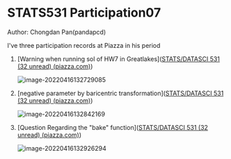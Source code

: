 # STATS531 Participation07

Author: Chongdan Pan(pandapcd)

I've three participation records at Piazza in his period

1. [Warning when running sol of HW7 in Greatlakes]([STATS/DATASCI 531 (32 unread) (piazza.com)](https://piazza.com/class/kxjb75njby03j5?cid=172))

   ![image-20220416132729085](C:\Users\panch\AppData\Roaming\Typora\typora-user-images\image-20220416132729085.png)

2. [negative parameter by baricentric transformation]([STATS/DATASCI 531 (32 unread) (piazza.com)](https://piazza.com/class/kxjb75njby03j5?cid=171))

   ![image-20220416132842169](C:\Users\panch\AppData\Roaming\Typora\typora-user-images\image-20220416132842169.png)

3. [Question Regarding the "bake" function]([STATS/DATASCI 531 (32 unread) (piazza.com)](https://piazza.com/class/kxjb75njby03j5?cid=168))

   ![image-20220416132926294](C:\Users\panch\AppData\Roaming\Typora\typora-user-images\image-20220416132926294.png)
